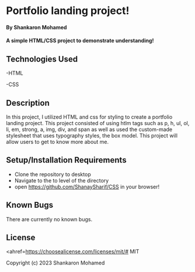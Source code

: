 # Portfolio landing project!

#### By Shankaron Mohamed 

#### A simple HTML/CSS project to demonstrate understanding!


## Technologies Used
-HTML

-CSS

## Description
In this project, I utilized HTML and css for styling to create a portfolio landing project.
This project consisted of using htlm tags such as p, h, ul, ol, li, em, strong, a, img, div, and span as well as used the
custom-made stylesheet that uses typography styles, the box model. This project will allow users to get to know more about me.

## Setup/Installation Requirements
- Clone the repository to desktop
- Navigate to the to level of the directory 
- open https://github.com/ShanaySharif/CSS in your browser!


## Known Bugs
There are currently no known bugs. 

## License
<ahref=https://choosealicense.com/licenses/mit/# MIT</a>

Copyright (c) 2023 Shankaron Mohamed

